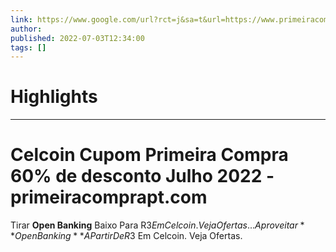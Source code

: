 ```yaml
---
link: https://www.google.com/url?rct=j&sa=t&url=https://www.primeiracomprapt.com/celcoin-cupom-primeira-compra/celcoin.com.br&ct=ga&cd=CAIyHzVmNjkxZDEzNTU2NWU1MTc6Y29tLmJyOnB0OkJSOkw&usg=AOvVaw0oZIbiRf8Si2-RvJmzn6ch
author:  
published: 2022-07-03T12:34:00
tags: []
---
```

# Highlights


---
# Celcoin Cupom Primeira Compra 60% de desconto Julho 2022 - primeiracomprapt.com
Tirar **Open Banking** Baixo Para R$3 Em Celcoin. Veja Ofertas ... Aproveitar **Open Banking** A Partir De R$3 Em Celcoin. Veja Ofertas.